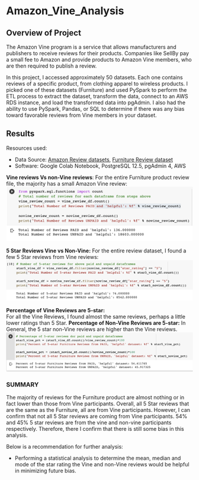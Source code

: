 # Amazon_Vine_Analysis

## Overview of Project
The Amazon Vine program is a service that allows manufacturers and publishers to receive reviews for their products. Companies like SellBy pay a small fee to Amazon and provide products to Amazon Vine members, who are then required to publish a review.

In this project, I accessed approximately 50 datasets. Each one contains reviews of a specific product, from clothing apparel to wireless products. I picked one of these datasets (Furniture) and used PySpark to perform the ETL process to extract the dataset, transform the data, connect to an AWS RDS instance, and load the transformed data into pgAdmin. I also had the ability to use PySpark, Pandas, or SQL to determine if there was any bias toward favorable reviews from Vine members in your dataset.

## Results

Resources used:
- Data Source: [Amazon Review datasets](https://s3.amazonaws.com/amazon-reviews-pds/tsv/index.txt), [Furniture Review dataset](https://s3.amazonaws.com/amazon-reviews-pds/tsv/amazon_reviews_us_Furniture_v1_00.tsv.gz)
- Software: Google Colab Notebook, PostgreSQL 12.5, pgAdmin 4, AWS

**Vine reviews Vs non-Vine reviews**:
For the entire Furniture product review file, the majority has a small Amazon Vine review: 
![vine](https://github.com/kushalishah/Amazon_Vine_Analysis/blob/main/Images/vine_novine_reviews.png)

**5 Star Reviews Vine vs Non-Vine:** 
For the entire review dataset, I found a few 5 Star reviews from Vine reviews:
![5star](https://github.com/kushalishah/Amazon_Vine_Analysis/blob/main/Images/5star_reviews.png)

**Percentage of Vine Reviews are 5-star:**  
For all the Vine Reviews, I found almost the same reviews, perhaps a little lower ratings than 5 Star.
**Percentage of Non-Vine Reviews are 5-star:** 
In General, the 5 star non-Vine reviews are higher than the Vine reviews.  
![pct5star](https://github.com/kushalishah/Amazon_Vine_Analysis/blob/main/Images/percent_5star_reviews.png)


### SUMMARY

The majority of reviews for the Furniture product are almost nothing or in fact lower than those from Vine participants. Overall, all 5 Star reviews that are the same as the Furniture, all are from Vine participants. However, I can confirm that not all 5 Star reviews are coming from Vine participants. 54% and 45% 5 star reviews are from the vine and non-vine participants respectively. Therefore, there I confirm that there is still some bias in this analysis.

Below is a recommendation for further analysis:
- Performing a statistical analysis to determine the mean, median and mode of the star rating the Vine and non-Vine reviews would be helpful in minimizing future bias.
